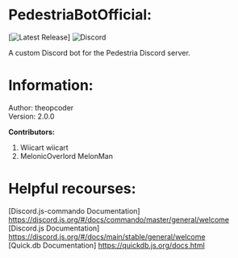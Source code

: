 # PedestriaBotOfficial:
[![Latest Release](https://img.shields.io/github/v/release/theopcoder/PedestriaBotOfficial?style=for-the-badge&include_prereleases)] ![Discord](https://img.shields.io/badge/Discord-TheMLGDude%232177-green?style=for-the-badge)

A custom Discord bot for the Pedestria Discord server.  

# Information:
Author: theopcoder  
Version: 2.0.0

**Contributors:**
1. Wiicart wiicart  
2. MelonicOverlord MelonMan  

# Helpful recourses:
[Discord.js-commando Documentation] https://discord.js.org/#/docs/commando/master/general/welcome  
[Discord.js Documentation] https://discord.js.org/#/docs/main/stable/general/welcome  
[Quick.db Documentation] https://quickdb.js.org/docs.html

